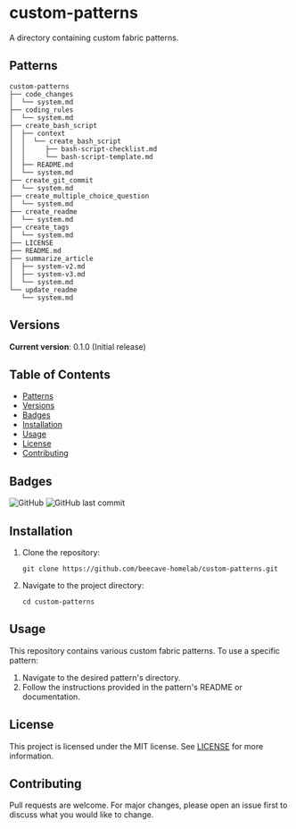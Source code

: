 # custom-patterns

A directory containing custom fabric patterns.

## Patterns
```
custom-patterns
├── code_changes
│  └── system.md
├── coding_rules
│  └── system.md
├── create_bash_script
│  ├── context
│  │  └── create_bash_script
│  │     ├── bash-script-checklist.md
│  │     └── bash-script-template.md
│  ├── README.md
│  └── system.md
├── create_git_commit
│  └── system.md
├── create_multiple_choice_question
│  └── system.md
├── create_readme
│  └── system.md
├── create_tags
│  └── system.md
├── LICENSE
├── README.md
├── summarize_article
│  ├── system-v2.md
│  ├── system-v3.md
│  └── system.md
└── update_readme
   └── system.md
```

## Versions
**Current version**: 0.1.0 (Initial release)

## Table of Contents
- [Patterns](#patterns)
- [Versions](#versions)
- [Badges](#badges)
- [Installation](#installation)
- [Usage](#usage)
- [License](#license)
- [Contributing](#contributing)

## Badges
![GitHub](https://img.shields.io/github/license/beecave-homelab/custom-patterns)
![GitHub last commit](https://img.shields.io/github/last-commit/beecave-homelab/custom-patterns)

## Installation
1. Clone the repository:
   ```
   git clone https://github.com/beecave-homelab/custom-patterns.git
   ```
2. Navigate to the project directory:
   ```
   cd custom-patterns
   ```

## Usage
This repository contains various custom fabric patterns. To use a specific pattern:

1. Navigate to the desired pattern's directory.
2. Follow the instructions provided in the pattern's README or documentation.

## License
This project is licensed under the MIT license. See [LICENSE](LICENSE) for more information.

## Contributing
Pull requests are welcome. For major changes, please open an issue first to discuss what you would like to change.